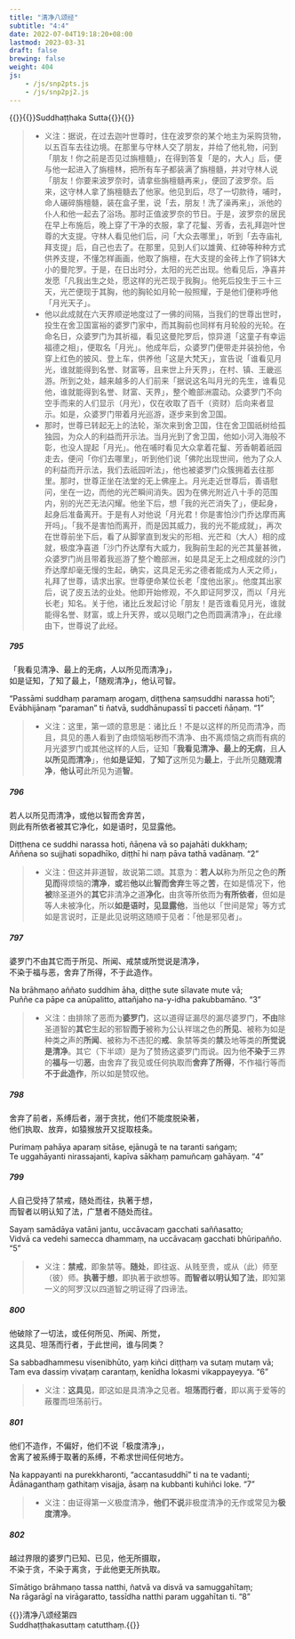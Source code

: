 ```yaml
---
title: "清净八颂经"
subtitle: "4:4"
date: 2022-07-04T19:18:20+08:00
lastmod: 2023-03-31
draft: false
brewing: false
weight: 404
js:
    - /js/snp2pts.js
    - /js/snp2pj2.js
---
```



{{<subtitle>}}{{<suttalink src="snp4.4">}}Suddhaṭṭhaka Sutta{{</suttalink>}}{{</subtitle>}}

> - 义注：据说，在过去迦叶世尊时，住在波罗奈的某个地主为采购货物，以五百车去往边境。在那里与守林人交了朋友，并给了他礼物，问到「朋友！你之前是否见过旃檀髓」，在得到答复「是的，大人」后，便与他一起进入了旃檀林，把所有车子都装满了旃檀髓，并对守林人说「朋友！你要来波罗奈时，请拿些旃檀髓再来」，便回了波罗奈。后来，这守林人拿了旃檀髓去了他家。他见到后，尽了一切款待，哺时，命人碾碎旃檀髓，装在盒子里，说「去，朋友！洗了澡再来」，派他的仆人和他一起去了浴场。那时正值波罗奈的节日。于是，波罗奈的居民在早上布施后，晚上穿了干净的衣服，拿了花鬘、芳香，去礼拜迦叶世尊的大支提。守林人看见他们后，问「大众去哪里」，听到「去寺庙礼拜支提」后，自己也去了。在那里，见到人们以雄黄、红砷等种种方式供养支提，不懂怎样画画，他取了旃檀，在大支提的金砖上作了铜钵大小的曼陀罗。于是，在日出时分，太阳的光芒出现。他看见后，净喜并发愿「凡我出生之处，愿这样的光芒现于我胸」。他死后投生于三十三天，光芒便现于其胸，他的胸轮如月轮一般照耀，于是他们便称呼他「月光天子」。
> - 他以此成就在六天界顺逆地度过了一佛的间隔，当我们的世尊出世时，投生在舍卫国富裕的婆罗门家中，而其胸前也同样有月轮般的光轮。在命名日，众婆罗门为其祈福，看见这曼陀罗后，惊异道「这童子有幸运福德之相」，便取名「月光」。他成年后，众婆罗门便带走并装扮他，令穿上红色的披风、登上车，供养他「这是大梵天」，宣告说「谁看见月光，谁就能得到名誉、财富等，且来世上升天界」，在村、镇、王畿巡游。所到之处，越来越多的人们前来「据说这名叫月光的先生，谁看见他，谁就能得到名誉、财富、天界」，整个瞻部洲震动。众婆罗门不向空手而来的人们显示（月光），仅在收取了百千（资财）后向来者显示。如是，众婆罗门带着月光巡游，逐步来到舍卫国。
> - 那时，世尊已转起无上的法轮，渐次来到舍卫国，住在舍卫国祇树给孤独园，为众人的利益而开示法。当月光到了舍卫国，他如小河入海般不彰，也没人提起「月光」。他在哺时看见大众拿着花鬘、芳香朝着祇园走去，便问「你们去哪里」，听到他们说「佛陀出现世间，他为了众人的利益而开示法，我们去祇园听法」，他也被婆罗门众簇拥着去往那里。那时，世尊正坐在法堂的无上佛座上。月光走近世尊后，善语慰问，坐在一边，而他的光芒瞬间消失。因为在佛光附近八十手的范围内，别的光芒无法闪耀。他坐下后，想「我的光芒消失了」，便起身，起身后准备离开。于是有人对他说「月光君！你是害怕沙门乔达摩而离开吗」。「我不是害怕而离开，而是因其威力，我的光不能成就」，再次在世尊前坐下后，看了从脚掌直到发尖的形相、光芒和（大人）相的成就，极度净喜道「沙门乔达摩有大威力，我胸前生起的光芒其量甚微，众婆罗门尚且带着我巡游了整个瞻部洲，如是具足无上之相成就的沙门乔达摩却毫无慢的生起，确实，这具足无劣之德者能成为人天之师」，礼拜了世尊，请求出家。世尊便命某位长老「度他出家」。他度其出家后，说了皮五法的业处。他即开始修观，不久即证阿罗汉，而以「月光长老」知名。关于他，诸比丘发起讨论「朋友！是否谁看见月光，谁就能得名誉、财富，或上升天界，或以见眼门之色而圆满清净」，在此缘由下，世尊说了此经。

##### 795

「我看见清净、最上的无病，人以所见而清净」，  
如是证知，了知了最上，「随观清净」，他认可智。

“Passāmi suddhaṃ paramaṃ arogaṃ, diṭṭhena saṃsuddhi narassa hoti”;  
Evābhijānaṃ “paraman” ti ñatvā, suddhānupassī ti pacceti ñāṇaṃ. <q>1</q>

> - 义注：这里，第一颂的意思是：诸比丘！不是以这样的所见而清净，而且，具见的愚人看到了由烦恼垢秽而不清净、由不离烦恼之病而有病的月光婆罗门或其他这样的人后，证知「**我看见清净、最上的无病**，且**人以所见而清净**」，他**如是证知**，**了知了**这所见为**最上**，于此所见**随观清净**，**他认可**此所见为道**智**。

##### 796

若人以所见而清净，或他以智而舍弃苦，  
则此有所依者被其它净化，如是语时，见显露他。

Diṭṭhena ce suddhi narassa hoti, ñāṇena vā so pajahāti dukkhaṃ;  
Aññena so sujjhati sopadhīko, diṭṭhī hi naṃ pāva tathā vadānaṃ. <q>2</q>

> - 义注：但这并非道智，故说第二颂。其意为：**若人以**称为所见之色的**所见而**得烦恼的**清净**，**或**若**他以**此**智而舍弃**生等之**苦**，在如是情况下，他**被**除圣道外的**其它**非清净之道**净化**，由贪等所依而为**有所依者**，但如是等人未被净化，所以**如是语时，见显露他**，当他以「世间是常」等方式如是言说时，正是此见说明这随顺于见者：「他是邪见者」。

##### 797

婆罗门不由其它而于所见、所闻、戒禁或所觉说是清净，  
不染于福与恶，舍弃了所得，不于此造作。

Na brāhmaṇo aññato suddhim āha, diṭṭhe sute sīlavate mute vā;  
Puññe ca pāpe ca anūpalitto, attañjaho na-y-idha pakubbamāno. <q>3</q>

> - 义注：由排除了恶而为**婆罗门**，这以道得证漏尽的漏尽婆罗门，**不由**除圣道智的**其它**生起的邪智**而于**被称为公认祥瑞之色的**所见**、被称为如是种类之声的**所闻**、被称为不违犯的**戒**、象禁等类的**禁**及地等类的**所觉说是清净**。其它（下半颂）是为了赞扬这婆罗门而说。因为他**不染于**三界的**福与**一切**恶**，由舍弃了我见或任何执取而**舍弃了所得**，不作福行等而**不于此造作**，所以如是赞叹他。

##### 798

舍弃了前者，系缚后者，溺于贪扰，他们不能度脱染著，  
他们执取、放弃，如猿猴放开又捉取枝条。

Purimaṃ pahāya aparaṃ sitāse, ejānugā te na taranti saṅgaṃ;  
Te uggahāyanti nirassajanti, kapīva sākhaṃ pamuñcaṃ gahāyaṃ. <q>4</q>

##### 799

人自己受持了禁戒，随处而往，执著于想，  
而智者以明认知了法，广慧者不随处而往。

Sayaṃ samādāya vatāni jantu, uccāvacaṃ gacchati saññasatto;  
Vidvā ca vedehi samecca dhammaṃ, na uccāvacaṃ gacchati bhūripañño. <q>5</q>

> - 义注：**禁戒**，即象禁等。**随处**，即往返、从贱至贵，或从（此）师至（彼）师。**执著于想**，即执著于欲想等。**而智者以明认知了法**，即知第一义的阿罗汉以四道智之明证得了四谛法。

##### 800

他破除了一切法，或任何所见、所闻、所觉，  
这具见、坦荡而行者，于此世间，谁与同类？

Sa sabbadhammesu visenibhūto, yaṃ kiñci diṭṭhaṃ va sutaṃ mutaṃ vā;  
Tam eva dassiṃ vivaṭaṃ carantaṃ, kenīdha lokasmi vikappayeyya. <q>6</q>

> - 义注：**这具见**，即这如是具清净之见者。**坦荡而行者**，即以离于爱等的蔽覆而坦荡前行。

##### 801

他们不造作，不偏好，他们不说「极度清净」，  
舍离了被系缚于取著的系缚，不希求世间任何地方。

Na kappayanti na purekkharonti, “accantasuddhī” ti na te vadanti;  
Ādānaganthaṃ gathitaṃ visajja, āsaṃ na kubbanti kuhiñci loke. <q>7</q>

> - 义注：由证得第一义极度清净，**他们不说**非极度清净的无作或常见为**极度清净**。

##### 802

越过界限的婆罗门已知、已见，他无所摄取，  
不染于贪，不染于离贪，于此他更无所执取。

Sīmātigo brāhmaṇo tassa natthi, ñatvā va disvā va samuggahītaṃ;  
Na rāgarāgī na virāgaratto, tassīdha natthi param uggahītan ti. <q>8</q>


{{<eof>}}清净八颂经第四<br>Suddhaṭṭhakasuttaṃ catutthaṃ.{{</eof>}}
